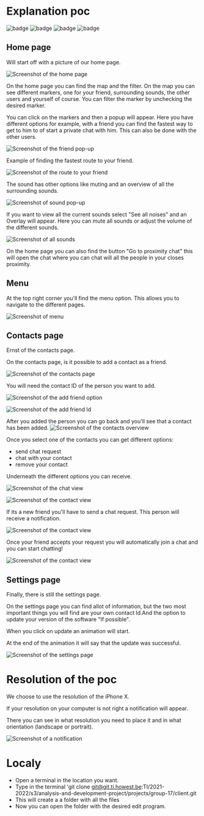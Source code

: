 # Explanation poc

![badge](https://sonar.ti.howest.be/badges/project_badges/quality_gate?project=2021.project-ii:mars-client-17)
![badge](https://sonar.ti.howest.be/badges/project_badges/measure?project=2021.project-ii:mars-client-17&metric=bugs)
![badge](https://sonar.ti.howest.be/badges/project_badges/measure?project=2021.project-ii:mars-client-17&metric=code_smells)
![badge](https://sonar.ti.howest.be/badges/project_badges/measure?project=2021.project-ii:mars-client-17&metric=coverage)

## Home page

Will start off with a picture of our home page.

![Screenshot of the home page](imagesReadme/homePage.png)

On the home page you can find the map and the filter. On the map you can see different markers, one for your friend, surrounding sounds, the other users and yourself of course. You can filter the marker by unchecking the desired marker.

You can click on the markers and then a popup will appear. Here you have different options for example, with a friend you can find the fastest way to get to him to of start a private chat with him. This can also be done with the other users. 

![Screenshot of the friend pop-up](imagesReadme/viewFriend.png)

Example of finding the fastest route to your friend.

![Screenshot of the route to your friend](imagesReadme/routeToFriend.png)

The sound has other options like muting and an overview of all the surrounding sounds.

![Screenshot of sound pop-up](imagesReadme/viewSound.png)

If you want to view all the current sounds select "See all noises" and an Overlay will appear.
Here you can mute all sounds or adjust the volume of the different sounds.

![Screenshot of all sounds](imagesReadme/viewAllSounds.png)

On the home page you can also find the button "Go to proximity chat" this will open the chat where you can chat will all the people in your closes proximity.

## Menu

At the top right corner you'll find the menu option.
This allows you to navigate to the different pages.

![Screenshot of menu](imagesReadme/menu.png)


## Contacts page

Ernst of the contacts page.

On the contacts page, is it possible to add a contact as a friend. 


![Screenshot of the contacts page](imagesReadme/contactsPage.png)

You will need the contact ID of the person you want to add.

![Screenshot of the add friend option](imagesReadme/addfriend.png)

![Screenshot of the add friend Id](imagesReadme/friendId.png)

After you added the person you can go back and you'll see that a contact has been added.
![Screenshot of the contacts overview](imagesReadme/contactOverview.png)

Once you select one of the contacts you can get different options:

- send chat request
- chat with your contact
- remove your contact

Underneath the different options you can receive.

![Screenshot of the chat view](imagesReadme/chatContact.png)

![Screenshot of the contact view](imagesReadme/viewContact.png)


If its a new friend you'll have to send a chat request. This person will receive a notification.

![Screenshot of the contact view](imagesReadme/chatRequest.png)

Once your friend accepts your request you will automatically join a chat and you can start chatting!

![Screenshot of the contact view](imagesReadme/chatBilly.png)


## Settings page

Finally, there is still the settings page.

On the settings page you can find allot of information, but the two most important things you will find are your own contact Id.And the option to update your version of the software "If possible".

When you click on update an animation will start. 

At the end of the animation it will say that the update was successful.

![Screenshot of the settings page](imagesReadme/settingPage.png)

# Resolution of the poc
We choose to use the resolution of the iPhone X. 

If your resolution on your computer is not right a notification will appear. 

There you can see in what resolution you need to place it and in what orientation (landscape or portrait).

![Screenshot of a notification](imagesReadme/notification.png)

# Localy

- Open a terminal in the location you want.
- Type in the terminal 'git clone git@git.ti.howest.be:TI/2021-2022/s3/analysis-and-development-project/projects/group-17/client.git 
- This will create a a folder with all the files
- Now you can open the folder with the desired edit program.
